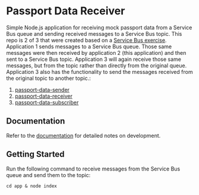 # Passport Data Receiver

Simple Node.js application for receiving mock passport data from a Service Bus queue and sending received messages to a Service Bus topic. This repo is 2 of 3 that were created based on a [Service Bus exercise](https://github.com/rtasalem/passport-data-receiver/blob/main/docs/node-asb-exercise.png). Application 1 sends messages to a Service Bus queue. Those same messages were then received by application 2 (this application) and then sent to a Service Bus topic. Application 3 will again receive those same messages, but from the topic rather than directly from the original queue. Application 3 also has the functionality to send the messages received from the original topic to another topic.:

1. [passport-data-sender](https://github.com/rtasalem/passport-data-sender)
2. [passport-data-receiver](https://github.com/rtasalem/passport-data-receiver)
3. [passport-data-subscriber](https://github.com/rtasalem/passport-data-subscriber)
## Documentation
Refer to the [documentation](https://github.com/rtasalem/passport-data-receiver/blob/main/docs/DOCS.md) for detailed notes on development.
## Getting Started
Run the following command to receive messages from the Service Bus queue and send them to the topic:
```
cd app & node index
```
